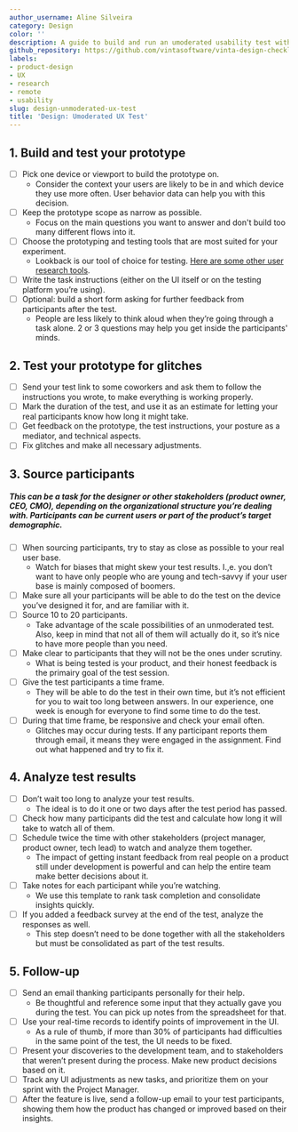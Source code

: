 ```yaml
---
author_username: Aline Silveira
category: Design
color: ''
description: A guide to build and run an umoderated usability test with remote participants.
github_repository: https://github.com/vintasoftware/vinta-design-checklists/tree/master/unmoderated-remote-ux-test
labels:
- product-design
- UX
- research
- remote
- usability
slug: design-unmoderated-ux-test
title: 'Design: Umoderated UX Test'
---
```

## 1. Build and test your prototype
* [ ] Pick one device or viewport to build the prototype on. 
    * Consider the context your users are likely to be in and which device they use more often. User behavior data can help you with this decision.
* [ ] Keep the prototype scope as narrow as possible.
    * Focus on the main questions you want to answer and don't build too many different flows into it. 
* [ ] Choose the prototyping and testing tools that are most suited for your experiment.
    * Lookback is our tool of choice for testing. [Here are some other user research tools](https://www.userinterviews.com/ux-research-field-guide-chapter/user-research-tools#toc-element-5).
* [ ] Write the task instructions (either on the UI itself or on the testing platform you’re using).
* [ ] Optional: build a short form asking for further feedback from participants after the test.
    * People are less likely to think aloud when they’re going through a task alone. 2 or 3 questions may help you get inside the participants' minds.

## 2. Test your prototype for glitches
* [ ] Send your test link to some coworkers and ask them to follow the instructions you wrote, to make everything is working properly.
* [ ] Mark the duration of the test, and use it as an estimate for letting your real participants know how long it might take.
* [ ] Get feedback on the prototype, the test instructions, your posture as a mediator, and technical aspects.
* [ ] Fix glitches and make all necessary adjustments.

## 3. Source participants
##### This can be a task for the designer or other stakeholders (product owner, CEO, CMO), depending on the organizational structure you’re dealing with. Participants can be current users or part of the product’s target demographic.

* [ ] When sourcing participants, try to stay as close as possible to your real user base. 
    * Watch for biases that might skew your test results. I.,e. you don’t want to have only people who are young and tech-savvy if your user base is mainly composed of boomers.
* [ ] Make sure all your participants will be able to do the test on the device you’ve designed it for, and are familiar with it.
* [ ] Source 10 to 20 participants.
    * Take advantage of the scale possibilities of an unmoderated test. Also, keep in mind that not all of them will actually do it, so it’s nice to have more people than you need.
* [ ] Make clear to participants that they will not be the ones under scrutiny. 
    * What is being tested is your product, and their honest feedback is the primairy goal of the test session.
* [ ] Give the test participants a time frame.
    * They will be able to do the test in their own time, but it’s not efficient for you to wait too long between answers. In our experience, one week is enough for everyone to find some time to do the test. 
* [ ] During that time frame, be responsive and check your email often.
    * Glitches may occur during tests. If any participant reports them through email, it means they were engaged in the assignment. Find out what happened and try to fix it.

## 4. Analyze test results
* [ ] Don’t wait too long to analyze your test results.
    * The ideal is to do it one or two days after the test period has passed.
* [ ] Check how many participants did the test and calculate how long it will take to watch all of them.
* [ ] Schedule twice the time with other stakeholders (project manager, product owner, tech lead) to watch and analyze them together.
    * The impact of getting instant feedback from real people on a product still under development is powerful and can help the entire team make better decisions about it.
* [ ] Take notes for each participant while you’re watching. 
    * We use this template to rank task completion and consolidate insights quickly.
* [ ] If you added a feedback survey at the end of the test, analyze the responses as well. 
    * This step doesn’t need to be done together with all the stakeholders but must be consolidated as part of the test results.

## 5. Follow-up
* [ ] Send an email thanking participants personally for their help. 
    * Be thoughtful and reference some input that they actually gave you during the test. You can pick up notes from the spreadsheet for that. 
* [ ] Use your real-time records to identify points of improvement in the UI. 
    * As a rule of thumb, if more than 30% of participants had difficulties in the same point of the test, the UI needs to be fixed. 
* [ ] Present your discoveries to the development team, and to stakeholders that weren’t present during the process. Make new product decisions based on it.
* [ ] Track any UI adjustments as new tasks, and prioritize them on your sprint with the Project Manager.
* [ ] After the feature is live, send a follow-up email to your test participants, showing them how the product has changed or improved based on their insights.
